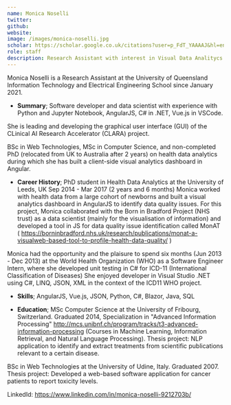 ```yaml
---
name: Monica Noselli
twitter: 
github: 
website: 
image: /images/monica-noselli.jpg
scholar: https://scholar.google.co.uk/citations?user=p_FdT_YAAAAJ&hl=en
role: staff
description: Research Assistant with interest in Visual Data Analitycs
---
```


Monica Noselli is a Research Assistant at the University of Queensland Information Technology and Electrical Engineering School since January 2021. 

* __Summary__;
Software developer and data scientist with experience with Python and Jupyter Notebook, AngularJS, C# in .NET, Vue.js in VSCode.

She is leading and developing the graphical user interface (GUI) of the CLinical AI Research Accelerator (CLARA) project.
 
BSc in Web Technologies, MSc in Computer Science, and non-completed PhD (relocated from UK to Australia after 2 years) on health data analytics during which she has built a client-side visual analytics dashboard in Angular.

* __Career History__;
PhD student in Health Data Analytics at the University of Leeds, UK Sep 2014 - Mar 2017 (2 years and 6 months)
Monica worked with health data from a large cohort of newborns and built a visual analytics dashboard in AngularJS to identify data quality issues.
For this project, Monica collaborated with the Born in Bradford Project (NHS trust) as a data scientist (mainly for the visualisation of information) and developed a tool in JS for data quality issue identification called MonAT ( https://borninbradford.nhs.uk/research/publications/monat-a-visualweb-based-tool-to-profile-health-data-quality/ )

Monica had the opportunity and the plaisure to spend six months (Jun 2013 - Dec 2013)  at the World Health Organization (WHO) as a Software Engineer Intern, where she developed unit testing in C# for ICD-11 (International Classification of Diseases)
She enjoyed developer in Visual Studio .NET using C#, LINQ, JSON, XML in the context of the ICD11 WHO project.

* __Skills__;
AngularJS, Vue.js, JSON, Python, C#, Blazor, Java, SQL

* __Education__;
MSc Computer Science at the University of Fribourg, Switzerland.
Graduated 2014, Specialization in "Advanced Information Processing"
http://mcs.unibnf.ch/program/tracks/t3-advanced-information-processing (Courses in Machine Learning, Information Retrieval, and Natural Language Processing).
Thesis project: NLP application to identify and extract treatments from scientific publications relevant to a certain disease.

BSc in Web Technologies at the University of Udine, Italy.
Graduated 2007.
Thesis project: Developed a web-based software application for cancer patients to report toxicity levels.

LinkedId: https://www.linkedin.com/in/monica-noselli-9212703b/